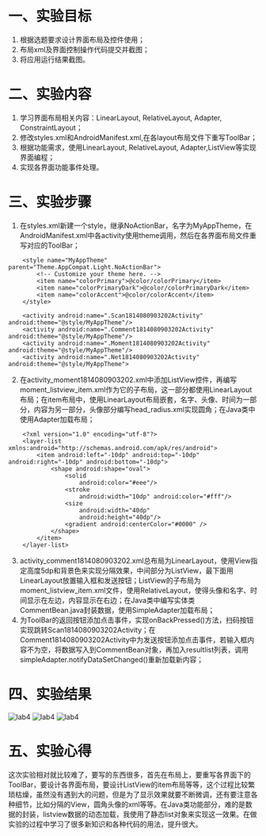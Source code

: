 # 一、实验目标
1. 根据选题要求设计界面布局及控件使用；
2. 布局xml及界面控制操作代码提交并截图；
3. 将应用运行结果截图。  
# 二、实验内容
1. 学习界面布局相关内容：LinearLayout, RelativeLayout, Adapter, ConstraintLayout；
2. 修改styles.xml和AndroidManifest.xml,在各layout布局文件下重写ToolBar；
3. 根据功能需求，使用LinearLayout, RelativeLayout, Adapter,ListView等实现界面编程；
4. 实现各界面功能事件处理。  
# 三、实验步骤
1. 在styles.xml新建一个style，继承NoActionBar，名字为MyAppTheme，在AndroidManifest.xml中各activity使用theme调用，然后在各界面布局文件重写对应的ToolBar；
```
    <style name="MyAppTheme" parent="Theme.AppCompat.Light.NoActionBar">
        <!-- Customize your theme here. -->
        <item name="colorPrimary">@color/colorPrimary</item>
        <item name="colorPrimaryDark">@color/colorPrimaryDark</item>
        <item name="colorAccent">@color/colorAccent</item>
    </style>
```
```
    <activity android:name=".Scan1814080903202Activity" android:theme="@style/MyAppTheme"/>
    <activity android:name=".Comment1814080903202Activity" android:theme="@style/MyAppTheme"/>
    <activity android:name=".Moment1814080903202Activity" android:theme="@style/MyAppTheme"/>
    <activity android:name=".Net1814080903202Activity" android:theme="@style/MyAppTheme">
```
2. 在activity_moment1814080903202.xml中添加ListView控件，再编写moment_listview_item.xml作为它的子布局，这一部分都使用LinearLayout布局；在item布局中，使用LinearLayout布局嵌套，名字、头像、时间为一部分，内容为另一部分，头像部分编写head_radius.xml实现圆角；在Java类中使用Adapter加载布局；
```
    <?xml version="1.0" encoding="utf-8"?>
    <layer-list xmlns:android="http://schemas.android.com/apk/res/android">
        <item android:left="-10dp" android:top="-10dp" android:right="-10dp" android:bottom="-10dp">
            <shape android:shape="oval">
                <solid
                    android:color="#eee"/>
                <stroke
                    android:width="10dp" android:color="#fff"/>
                <size
                    android:width="40dp"
                    android:height="40dp"/>
                <gradient android:centerColor="#0000" />
            </shape>
        </item>
    </layer-list>
```
3. activity_comment1814080903202.xml总布局为LinearLayout，使用View指定高度5dp和背景色来实现分隔效果，中间部分为ListView，最下面用LinearLayout放置输入框和发送按钮；ListView的子布局为moment_listview_item.xml文件，使用RelativeLayout，使得头像和名字、时间显示在左边，内容显示在右边；在Java类中编写实体类CommentBean.java封装数据，使用SimpleAdapter加载布局；
4. 为ToolBar的返回按钮添加点击事件，实现onBackPressed()方法，扫码按钮实现跳转Scan1814080903202Activity；在Comment1814080903202Activity中为发送按钮添加点击事件，若输入框内容不为空，将数据写入到CommentBean对象，再加入resultlist列表，调用simpleAdapter.notifyDataSetChanged()重新加载新内容；  
# 四、实验结果
![lab4](https://github.com/tillsunrise/android-labs-2020/blob/master/students/net1814080903202/lab4_1.png)
![lab4](https://github.com/tillsunrise/android-labs-2020/blob/master/students/net1814080903202/lab4_2.png)
![lab4](https://github.com/tillsunrise/android-labs-2020/blob/master/students/net1814080903202/lab4_3.png)  
# 五、实验心得
这次实验相对就比较难了，要写的东西很多，首先在布局上，要重写各界面下的ToolBar，要设计各界面布局，要设计ListView的item布局等等，这个过程比较繁琐枯燥，虽然没有遇到大的问题，但是为了显示效果就要不断微调，还有要注意各种细节，比如分隔的View，圆角头像的xml等等。在Java类功能部分，难的是数据的封装，listview数据的动态加载，我使用了静态list对象来实现这一效果。在做实验的过程中学习了很多新知识和各种代码的用法，提升很大。
